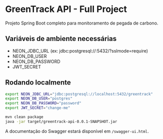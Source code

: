 # GreenTrack API - Full Project

Projeto Spring Boot completo para monitoramento de pegada de carbono.

## Variáveis de ambiente necessárias

- NEON_JDBC_URL (ex: jdbc:postgresql://<host>:5432/<db>?sslmode=require)
- NEON_DB_USER
- NEON_DB_PASSWORD
- JWT_SECRET

## Rodando localmente

```bash
export NEON_JDBC_URL="jdbc:postgresql://localhost:5432/greentrack"
export NEON_DB_USER="postgres"
export NEON_DB_PASSWORD="password"
export JWT_SECRET="change-me"

mvn clean package
java -jar target/greentrack-api-0.0.1-SNAPSHOT.jar
```

A documentação do Swagger estará disponível em `/swagger-ui.html`.
